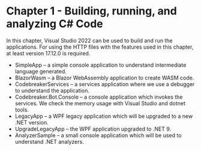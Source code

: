 # Chapter 1 - Building, running, and analyzing C# Code

In this chapter, Visual Studio 2022 can be used to build and run the applications. For using the HTTP files with the features used in this chapter, at least version 17.12.0 is required.

- SimpleApp – a simple console application to understand intermediate language generated.
- BlazorWasm – a Blazor WebAssembly application to create WASM code.
- CodebreakerServices – a services application where we use a debugger to understand the application.
- Codebreaker.Bot.Console – a console application which invokes the services. We check the memory usage with Visual Studio and dotnet tools.
- LegacyApp – a WPF legacy application which will be upgraded to a new .NET version.
- UpgradeLegacyApp – the WPF application upgraded to .NET 9.
- AnalyzerSample – a small console application which will be used to understand .NET analyzers.
